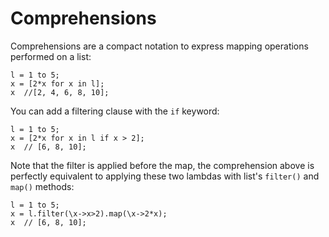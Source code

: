 # Comprehensions

Comprehensions are a compact notation to express mapping operations performed on a list:

```
l = 1 to 5;
x = [2*x for x in l];
x  //[2, 4, 6, 8, 10];
```

You can add a filtering clause with the `if` keyword:

```
l = 1 to 5;
x = [2*x for x in l if x > 2];
x  // [6, 8, 10];
```

Note that the filter is applied before the map, the comprehension above is perfectly equivalent to applying these two lambdas with list's `filter()` and `map()` methods:

```
l = 1 to 5;
x = l.filter(\x->x>2).map(\x->2*x);
x  // [6, 8, 10];
```
